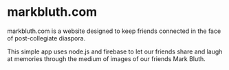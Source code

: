 # markbluth.com
markbluth.com is a website designed to keep friends connected in the face of post-collegiate diaspora. 

This simple app uses node.js and firebase to let our friends share and laugh at memories through the medium of images of our friends Mark Bluth.
